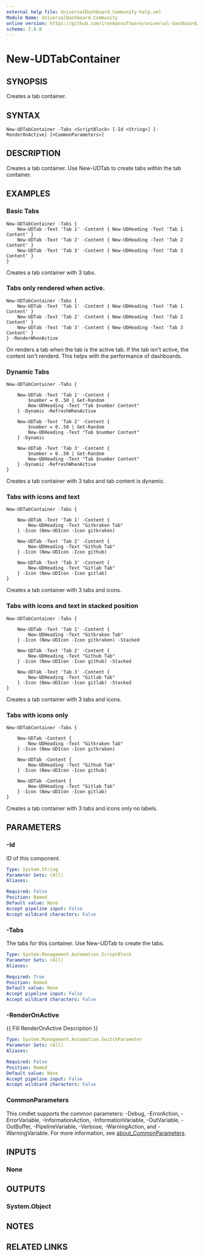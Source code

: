 ```yaml
---
external help file: UniversalDashboard.Community-help.xml
Module Name: UniversalDashboard.Community
online version: https://github.com/ironmansoftware/universal-dashboard/blob/master/src/UniversalDashboard/Help/New-UDTabContainer.md
schema: 2.0.0
---
```


# New-UDTabContainer

## SYNOPSIS
Creates a tab container.

## SYNTAX

```
New-UDTabContainer -Tabs <ScriptBlock> [-Id <String>] [-RenderOnActive] [<CommonParameters>]
```

## DESCRIPTION
Creates a tab container.
Use New-UDTab to create tabs within the tab container.

## EXAMPLES

### Basic Tabs
```
New-UDTabContainer -Tabs {
    New-UDTab -Text 'Tab 1' -Content { New-UDHeading -Text 'Tab 1 Content' }
    New-UDTab -Text 'Tab 2' -Content { New-UDHeading -Text 'Tab 2 Content' }
    New-UDTab -Text 'Tab 3' -Content { New-UDHeading -Text 'Tab 3 Content' }
}
```

Creates a tab container with 3 tabs.

### Tabs only rendered when active.
```
New-UDTabContainer -Tabs {
    New-UDTab -Text 'Tab 1' -Content { New-UDHeading -Text 'Tab 1 Content' }
    New-UDTab -Text 'Tab 2' -Content { New-UDHeading -Text 'Tab 2 Content' }
    New-UDTab -Text 'Tab 3' -Content { New-UDHeading -Text 'Tab 3 Content' }
} -RenderWhenActive
```

On renders a tab when the tab is the active tab.
If the tab isn't active, the content isn't renderd.
This helps with the performance of dashboards.

### Dynamic Tabs
```
New-UDTabContainer -Tabs {

    New-UDTab -Text 'Tab 1' -Content { 
        $number = 0..50 | Get-Random     
        New-UDHeading -Text "Tab $number Content"
    } -Dynamic -RefreshWhenActive
    
    New-UDTab -Text 'Tab 2' -Content { 
        $number = 0..50 | Get-Random 
        New-UDHeading -Text "Tab $number Content" 
    } -Dynamic

    New-UDTab -Text 'Tab 3' -Content { 
        $number = 0..50 | Get-Random 
        New-UDHeading -Text "Tab $number Content" 
    } -Dynamic -RefreshWhenActive
}
```

Creates a tab container with 3 tabs and tab content is dynamic.

### Tabs with icons and text
```
New-UDTabContainer -Tabs {

    New-UDTab -Text 'Tab 1' -Content { 
        New-UDHeading -Text "Gitkraken Tab"
    } -Icon (New-UDIcon -Icon gitkraken)
    
    New-UDTab -Text 'Tab 2' -Content { 
        New-UDHeading -Text "Github Tab" 
    } -Icon (New-UDIcon -Icon github)

    New-UDTab -Text 'Tab 3' -Content {  
        New-UDHeading -Text "Gitlab Tab" 
    } -Icon (New-UDIcon -Icon gitlab)
}
```

Creates a tab container with 3 tabs and icons.

### Tabs with icons and text in stacked position
```
New-UDTabContainer -Tabs {

    New-UDTab -Text 'Tab 1' -Content { 
        New-UDHeading -Text "Gitkraken Tab"
    } -Icon (New-UDIcon -Icon gitkraken) -Stacked
    
    New-UDTab -Text 'Tab 2' -Content { 
        New-UDHeading -Text "Github Tab" 
    } -Icon (New-UDIcon -Icon github) -Stacked

    New-UDTab -Text 'Tab 3' -Content {  
        New-UDHeading -Text "Gitlab Tab" 
    } -Icon (New-UDIcon -Icon gitlab) -Stacked
}
```

Creates a tab container with 3 tabs and icons.

### Tabs with icons only
```
New-UDTabContainer -Tabs {

    New-UDTab -Content { 
        New-UDHeading -Text "Gitkraken Tab"
    } -Icon (New-UDIcon -Icon gitkraken)
    
    New-UDTab -Content { 
        New-UDHeading -Text "Github Tab" 
    } -Icon (New-UDIcon -Icon github)

    New-UDTab -Content {  
        New-UDHeading -Text "Gitlab Tab" 
    } -Icon (New-UDIcon -Icon gitlab)
}
```

Creates a tab container with 3 tabs and icons only no labels.

## PARAMETERS

### -Id
ID of this component.

```yaml
Type: System.String
Parameter Sets: (All)
Aliases:

Required: False
Position: Named
Default value: None
Accept pipeline input: False
Accept wildcard characters: False
```

### -Tabs
The tabs for this container.
Use New-UDTab to create the tabs.

```yaml
Type: System.Management.Automation.ScriptBlock
Parameter Sets: (All)
Aliases:

Required: True
Position: Named
Default value: None
Accept pipeline input: False
Accept wildcard characters: False
```

### -RenderOnActive
{{ Fill RenderOnActive Description }}

```yaml
Type: System.Management.Automation.SwitchParameter
Parameter Sets: (All)
Aliases:

Required: False
Position: Named
Default value: None
Accept pipeline input: False
Accept wildcard characters: False
```

### CommonParameters
This cmdlet supports the common parameters: -Debug, -ErrorAction, -ErrorVariable, -InformationAction, -InformationVariable, -OutVariable, -OutBuffer, -PipelineVariable, -Verbose, -WarningAction, and -WarningVariable. For more information, see [about_CommonParameters](http://go.microsoft.com/fwlink/?LinkID=113216).

## INPUTS

### None
## OUTPUTS

### System.Object
## NOTES

## RELATED LINKS
